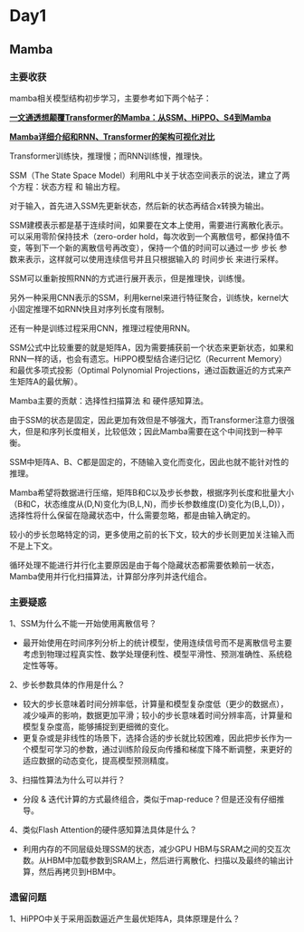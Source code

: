 # Day1

## Mamba
### 主要收获
mamba相关模型结构初步学习，主要参考如下两个帖子：

**[一文通透想颠覆Transformer的Mamba：从SSM、HiPPO、S4到Mamba](https://blog.csdn.net/v_JULY_v/article/details/134923301)**

**[Mamba详细介绍和RNN、Transformer的架构可视化对比](https://mp.weixin.qq.com/s/eRRBxjliAXAHXDu-LSDs9A)**

Transformer训练快，推理慢；而RNN训练慢，推理快。

SSM（The State Space Model）利用RL中关于状态空间表示的说法，建立了两个方程：状态方程 和 输出方程。

对于输入，首先进入SSM先更新状态，然后新的状态再结合x转换为输出。

SSM建模表示都是基于连续时间，如果要在文本上使用，需要进行离散化表示。可以采用零阶保持技术（zero-order hold，每次收到一个离散信号，都保持值不变，等到下一个新的离散信号再改变），保持一个值的时间可以通过一步 步长 参数来表示，这样就可以使用连续信号并且只根据输入的 时间步长 来进行采样。

SSM可以重新按照RNN的方式进行展开表示，但是推理快，训练慢。

另外一种采用CNN表示的SSM，利用kernel来进行特征聚合，训练快，kernel大小固定推理不如RNN快且对序列长度有限制。

还有一种是训练过程采用CNN，推理过程使用RNN。


SSM公式中比较重要的就是矩阵A，因为需要捕获前一个状态来更新状态，如果和RNN一样的话，也会有遗忘。HiPPO模型结合递归记忆（Recurrent Memory）和最优多项式投影（Optimal Polynomial Projections，通过函数逼近的方式来产生矩阵A的最优解）。

Mamba主要的贡献：选择性扫描算法 和 硬件感知算法。

由于SSM的状态是固定，因此更加有效但是不够强大，而Transformer注意力很强大，但是和序列长度相关，比较低效；因此Mamba需要在这个中间找到一种平衡。

SSM中矩阵A、B、C都是固定的，不随输入变化而变化，因此也就不能针对性的推理。

Mamba希望将数据进行压缩，矩阵B和C以及步长参数，根据序列长度和批量大小（B和C，状态维度从(D,N)变化为(B,L,N)，而步长参数维度(D)变化为(B,L,D)），选择性将什么保留在隐藏状态中，什么需要忽略，都是由输入确定的。

较小的步长忽略特定的词，更多使用之前的长下文，较大的步长则更加关注输入而不是上下文。


循环处理不能进行并行化主要原因是由于每个隐藏状态都需要依赖前一状态，Mamba使用并行化扫描算法，计算部分序列并迭代组合。


### 主要疑惑
1、SSM为什么不能一开始使用离散信号？
* 最开始使用在时间序列分析上的统计模型，使用连续信号而不是离散信号主要考虑到物理过程真实性、数学处理便利性、模型平滑性、预测准确性、系统稳定性等等。

2、步长参数具体的作用是什么？
* 较大的步长意味着时间分辨率低，计算量和模型复杂度低（更少的数据点），减少噪声的影响，数据更加平滑；较小的步长意味着时间分辨率高，计算量和模型复杂度高，能够捕捉到更细微的变化。
* 更复杂或是非线性的场景下，选择合适的步长就比较困难，因此把步长作为一个模型可学习的参数，通过训练阶段反向传播和梯度下降不断调整，来更好的适应数据的动态变化，提高模型预测精度。

3、扫描性算法为什么可以并行？
* 分段 & 迭代计算的方式最终组合，类似于map-reduce？但是还没有仔细推导。

4、类似Flash Attention的硬件感知算法具体是什么？
* 利用内存的不同层级处理SSM的状态，减少GPU HBM与SRAM之间的交互次数。从HBM中加载参数到SRAM上，然后进行离散化、扫描以及最终的输出计算，然后再拷贝到HBM中。

### 遗留问题
1、HiPPO中关于采用函数逼近产生最优矩阵A，具体原理是什么？
